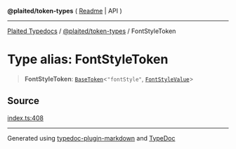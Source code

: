 **@plaited/token-types** ( [Readme](../README.md) \| API )

***

[Plaited Typedocs](../../../modules.md) / [@plaited/token-types](../modules.md) / FontStyleToken

# Type alias: FontStyleToken

> **FontStyleToken**: [`BaseToken`](BaseToken.md)\<`"fontStyle"`, [`FontStyleValue`](FontStyleValue.md)\>

## Source

[index.ts:408](https://github.com/plaited/plaited/blob/d85458a/libs/token-types/src/index.ts#L408)

***

Generated using [typedoc-plugin-markdown](https://www.npmjs.com/package/typedoc-plugin-markdown) and [TypeDoc](https://typedoc.org/)
